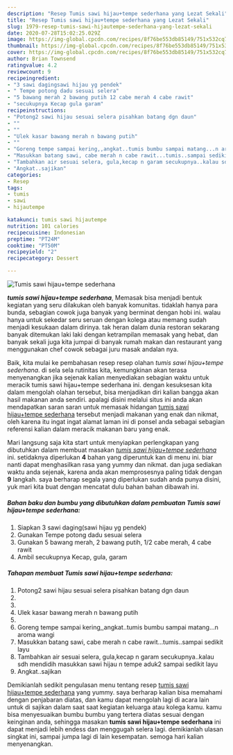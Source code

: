 ```yaml
---
description: "Resep Tumis sawi hijau+tempe sederhana yang Lezat Sekali"
title: "Resep Tumis sawi hijau+tempe sederhana yang Lezat Sekali"
slug: 1979-resep-tumis-sawi-hijautempe-sederhana-yang-lezat-sekali
date: 2020-07-28T15:02:25.029Z
image: https://img-global.cpcdn.com/recipes/8f76be553db85149/751x532cq70/tumis-sawi-hijautempe-sederhana-foto-resep-utama.jpg
thumbnail: https://img-global.cpcdn.com/recipes/8f76be553db85149/751x532cq70/tumis-sawi-hijautempe-sederhana-foto-resep-utama.jpg
cover: https://img-global.cpcdn.com/recipes/8f76be553db85149/751x532cq70/tumis-sawi-hijautempe-sederhana-foto-resep-utama.jpg
author: Brian Townsend
ratingvalue: 4.2
reviewcount: 9
recipeingredient:
- "3 sawi dagingsawi hijau yg pendek"
- " Tempe potong dadu sesuai selera"
- "5 bawang merah 2 bawang putih 12 cabe merah 4 cabe rawit"
- "secukupnya Kecap gula garam"
recipeinstructions:
- "Potong2 sawi hijau sesuai selera pisahkan batang dgn daun"
- ""
- ""
- "Ulek kasar bawang merah n bawang putih"
- ""
- "Goreng tempe sampai kering,,angkat..tumis bumbu sampai matang...n aroma wangi"
- "Masukkan batang sawi, cabe merah n cabe rawit...tumis..sampai sedikit layu"
- "Tambahkan air sesuai selera, gula,kecap n garam secukupnya..kalau sdh mendidih masukkan sawi hijau n tempe aduk2 sampai sedikit layu"
- "Angkat..sajikan"
categories:
- Resep
tags:
- tumis
- sawi
- hijautempe

katakunci: tumis sawi hijautempe 
nutrition: 101 calories
recipecuisine: Indonesian
preptime: "PT24M"
cooktime: "PT50M"
recipeyield: "2"
recipecategory: Dessert

---
```



![Tumis sawi hijau+tempe sederhana](https://img-global.cpcdn.com/recipes/8f76be553db85149/751x532cq70/tumis-sawi-hijautempe-sederhana-foto-resep-utama.jpg)

<b><i>tumis sawi hijau+tempe sederhana</i></b>, Memasak bisa menjadi bentuk kegiatan yang seru dilakukan oleh banyak komunitas. tidaklah hanya para bunda, sebagian cowok juga banyak yang berminat dengan hobi ini. walau hanya untuk sekedar seru seruan dengan kolega atau memang sudah menjadi kesukaan dalam dirinya. tak heran dalam dunia restoran sekarang banyak ditemukan laki laki dengan ketrampilan memasak yang hebat, dan banyak sekali juga kita jumpai di banyak rumah makan dan restaurant yang menggunakan chef cowok sebagai juru masak andalan nya.

Baik, kita mulai ke pembahasan resep resep olahan <i>tumis sawi hijau+tempe sederhana</i>. di sela sela rutinitas kita, kemungkinan akan terasa menyenangkan jika sejenak kalian menyediakan sebagian waktu untuk meracik tumis sawi hijau+tempe sederhana ini. dengan kesuksesan kita dalam mengolah olahan tersebut, bisa menjadikan diri kalian bangga akan hasil makanan anda sendiri. apalagi disini melalui situs ini anda akan mendapatkan saran saran untuk memasak hidangan <u>tumis sawi hijau+tempe sederhana</u> tersebut menjadi makanan yang enak dan nikmat, oleh karena itu ingat ingat alamat laman ini di ponsel anda sebagai sebagian referensi kalian dalam meracik makanan baru yang enak.




Mari langsung saja kita start untuk menyiapkan perlengkapan yang dibutuhkan dalam membuat masakan <u><i>tumis sawi hijau+tempe sederhana</i></u> ini. setidaknya diperlukan <b>4</b> bahan yang diperuntuk kan di menu ini. biar nanti dapat menghasilkan rasa yang yummy dan nikmat. dan juga sediakan waktu anda sejenak, karena anda akan memprosesnya paling tidak dengan <b>9</b> langkah. saya berharap segala yang diperlukan sudah anda punya disini, yuk mari kita buat dengan mencatat dulu bahan bahan dibawah ini.

<!--inarticleads1-->

##### Bahan baku dan bumbu yang dibutuhkan dalam pembuatan Tumis sawi hijau+tempe sederhana:

1. Siapkan 3 sawi daging(sawi hijau yg pendek)
1. Gunakan  Tempe potong dadu sesuai selera
1. Gunakan 5 bawang merah, 2 bawang putih, 1/2 cabe merah, 4 cabe rawit
1. Ambil secukupnya Kecap, gula, garam




<!--inarticleads2-->

##### Tahapan membuat Tumis sawi hijau+tempe sederhana:

1. Potong2 sawi hijau sesuai selera pisahkan batang dgn daun
1. 
1. 
1. Ulek kasar bawang merah n bawang putih
1. 
1. Goreng tempe sampai kering,,angkat..tumis bumbu sampai matang...n aroma wangi
1. Masukkan batang sawi, cabe merah n cabe rawit...tumis..sampai sedikit layu
1. Tambahkan air sesuai selera, gula,kecap n garam secukupnya..kalau sdh mendidih masukkan sawi hijau n tempe aduk2 sampai sedikit layu
1. Angkat..sajikan




Demikianlah sedikit pengulasan menu tentang resep <u>tumis sawi hijau+tempe sederhana</u> yang yummy. saya berharap kalian bisa memahami dengan penjabaran diatas, dan kamu dapat mengolah lagi di acara lain untuk di sajikan dalam saat saat kegiatan keluarga atau kolega kamu. kamu bisa menyesuaikan bumbu bumbu yang tertera diatas sesuai dengan keinginan anda, sehingga masakan <b>tumis sawi hijau+tempe sederhana</b> ini dapat menjadi lebih endess dan menggugah selera lagi. demikianlah ulasan singkat ini, sampai jumpa lagi di lain kesempatan. semoga hari kalian menyenangkan.
